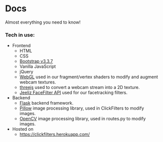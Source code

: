 # Docs
Almost everything you need to know!

### Tech in use:
* Frontend
  * HTML
  * CSS
  * [Bootstrap v3.3.7](http://bootstrapdocs.com/v3.3.6/docs/)
  * Vanilla JavaScript
  * jQuery
  * [WebGL](https://developer.mozilla.org/en-US/docs/Web/API/WebGL_API) used in our fragment/vertex shaders to modify and augment webcam textures.
  * [threejs](https://threejs.org/) used to convert a webcam stream into a 2D texture.
  * [Jeeliz FaceFilter API](https://jeeliz.com/) used for our facetracking filters.
* Backend
  * [Flask](http://flask.pocoo.org/) backend framework.
  * [Pillow](https://pillow.readthedocs.io/en/5.3.x/) image processing library, used in ClickFilters to modify images.
  * [OpenCV](https://opencv.org/) image processing library, used in routes.py to modify images.
* Hosted on
  * https://clickfilters.herokuapp.com/
